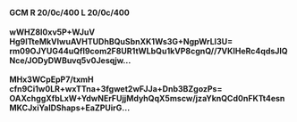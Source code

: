 #### GCM R 20/0c/400 L 20/0c/400
**wWHZ8l0xv5P+WJuV**<br/>**Hg9lTteMkVlwuAVHTUDhBQuSbnXK1Ws3G+NgpWrLl3U=**<br/>**rm09OJYUG44uQfl9com2F8UR1tWLbQu1kVP8cgnQ//7VKIHeRc4qdsJlQNce/JODyDWBuvq5v0Jesqjw...**<br/><br/>
**MHx3WCpEpP7/txmH**<br/>**cfn9Ci1w0LR+wxTTna+3fgwet2wFJJa+Dnb3BZgozPs=**<br/>**OAXchggXfbLxW+YdwNErFUjjMdyhQqX5mscw/jzaYknQCd0nFKTt4esnMKCJxiYalDShaps+EaZPUirG...**